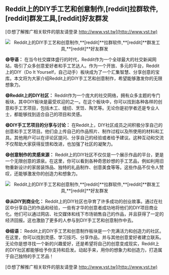 ## **Reddit上的DIY手工艺和创意制作,**[reddit]**拉群软件,**[reddit]**群发工具,**[reddit]**好友群发**

[😍想了解推广相关软件的朋友请登录 http://www.vst.tw](http://www.vst.tw)

 <center><img src="https://vst.tw/MP4/tuiguang/png/7.png" alt="Reddit上的DIY手工艺和创意制作,**[reddit]**拉群软件,**[reddit]**群发工具,**[reddit]**好友群发"></center>

**😄导语：**
在当今社交媒体盛行的时代，Reddit作为一个全球最大的社交新闻网站，吸引了众多创意爱好者和手工艺达人。作为一个开放、多元的平台，Reddit上的DIY（Do It Yourself，自己动手）板块成为了一个汇集智慧、分享创意的宝库。本文将为大家介绍Reddit上的DIY手工艺和创意制作，希望能够激发你的无限想象力。

**😄Reddit上的DIY社区：**
Reddit作为一个庞大的社交网络，拥有众多主题的专门板块，其中DIY板块是最受欢迎的之一。在这个板块中，你可以找到各种各样的创意和手工艺项目，包括木工、缝纫、烹饪、陶艺等。无论你是初学者还是专业人士，都能够找到适合自己的项目和灵感。

**😄DIY手工艺项目的分享与讨论：**
在Reddit上，DIY社区成员之间积极分享自己的创意和手工艺项目。他们会上传自己的作品照片、制作过程以及所使用的材料和工具。其他用户可以在评论区提问、分享自己的经验或者给予建议。这种互动和交流不仅帮助大家获得反馈和改进，也加强了社区的凝聚力。

**😄创意制作的灵感来源：**
Reddit上的DIY社区不仅仅是一个展示作品的平台，更是一个无限创意的源泉。在这里，你可以看到各种奇思妙想的手工艺品，例如利用旧物重新设计的家居装饰品、独特的礼品制作、创意美食等等。这些作品不仅令人赞叹，还能够激发你的创造力和想象力。

 <center><img src="https://vst.tw/MP4/tuiguang/png/4.png" alt="Reddit上的DIY手工艺和创意制作,**[reddit]**拉群软件,**[reddit]**群发工具,**[reddit]**好友群发"></center>

**😄从DIY到商业化：**
Reddit上的DIY社区也孕育了许多成功的创业故事。通过在社区中分享自己的作品和经验，一些有才华的创意者成功地将他们的DIY项目商业化。他们可以通过网店、社交媒体和线下市场销售自己的作品，并且获得了一定的经济回报。这也激励了更多的人参与到DIY手工艺和创意制作中去。

**😄结语：**
Reddit上的DIY手工艺和创意制作板块是一个充满活力和创造力的社区。在这里，你可以找到灵感、学习技巧、分享作品，并与其他创意爱好者建立联系。无论你是想寻找一个新的兴趣爱好，还是希望将自己的创意变成现实，Reddit上的DIY社区都能够给予你支持和启发。动起手来，用你的想象力和创造力，打造属于自己独特的手工艺品！

[😍想了解推广相关软件的朋友请登录 http://www.vst.tw](http://www.vst.tw)



